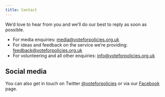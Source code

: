```yaml
---
title: Contact
---
```


We’d love to hear from you and we’ll do our best to reply as soon as possible.

- For media enquiries: [media@voteforpolicies.org.uk](mailto:media@voteforpolicies.org.uk)
- For ideas and feedback on the service we’re providing: [feedback@voteforpolicies.org.uk](feedback@voteforpolicies.org.uk)
- For volunteering and all other enquiries: [info@voteforpolicies.org.uk](info@voteforpolicies.org.uk)

## Social media

You can also get in touch on Twitter [@voteforpolicies](https://twitter.com/voteforpolicies) or via our [Facebook](https://www.facebook.com/voteforpolicies) page.
